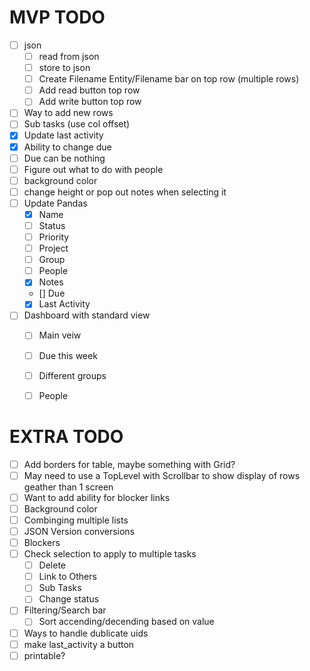 # MVP TODO
- [ ] json
    - [ ] read from json
    - [ ] store to json
    - [ ] Create Filename Entity/Filename bar on top row (multiple rows)
    - [ ] Add read button top row
    - [ ] Add write button top row
- [ ] Way to add new rows
- [ ] Sub tasks (use col offset)
- [x] Update last activity
- [x] Ability to change due
- [ ] Due can be nothing
- [ ] Figure out what to do with people
- [ ] background color
- [ ] change height or pop out notes when selecting it
- [ ] Update Pandas
    - [x] Name
    - [ ] Status
    - [ ] Priority 
    - [ ] Project 
    - [ ] Group
    - [ ] People
    - [x] Notes
    - [] Due
    - [x] Last Activity
- [ ] Dashboard with standard view
    - [ ] Main veiw
    - [ ] Due this week
    - [ ] Different groups
    - [ ] People


# EXTRA TODO
- [ ] Add borders for table, maybe something with Grid?
- [ ] May need to use a TopLevel with Scrollbar to show display of rows geather than 1 screen
- [ ] Want to add ability for blocker links
- [ ] Background color
- [ ] Combinging multiple lists
- [ ] JSON Version conversions
- [ ] Blockers
- [ ] Check selection to apply to multiple tasks
    - [ ] Delete
    - [ ] Link to Others
    - [ ] Sub Tasks
    - [ ] Change status
- [ ] Filtering/Search bar
    - [ ] Sort accending/decending based on value
- [ ] Ways to handle dublicate uids
- [ ] make last_activity a button
- [ ] printable?
